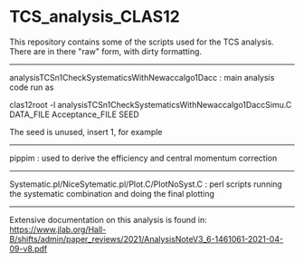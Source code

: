 # TCS_analysis_CLAS12

This repository contains some of the scripts used for the TCS analysis. There are in there "raw" form, with dirty formatting.

___
analysisTCSn1CheckSystematicsWithNewaccalgo1Dacc : main analysis code
run as 

clas12root -l analysisTCSn1CheckSystematicsWithNewaccalgo1DaccSimu.C DATA_FILE Acceptance_FILE SEED

The seed is unused, insert 1, for example
___
pippim : used to derive the efficiency and central momentum correction
___
Systematic.pl/NiceSytematic.pl/Plot.C/PlotNoSyst.C : perl scripts running the systematic combination and doing the final plotting

___
Extensive documentation on this analysis is found in:
https://www.jlab.org/Hall-B/shifts/admin/paper_reviews/2021/AnalysisNoteV3_6-1461061-2021-04-09-v8.pdf
